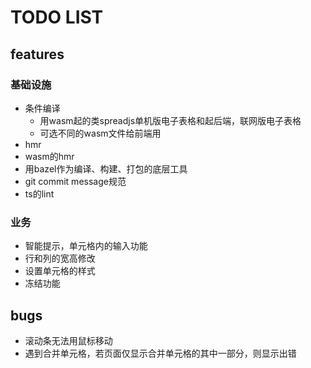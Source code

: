 # TODO LIST

## features

### 基础设施

- 条件编译
  - 用wasm起的类spreadjs单机版电子表格和起后端，联网版电子表格
  - 可选不同的wasm文件给前端用
- hmr
- wasm的hmr
- 用bazel作为编译、构建、打包的底层工具
- git commit message规范
- ts的lint

### 业务

- 智能提示，单元格内的输入功能
- 行和列的宽高修改
- 设置单元格的样式
- 冻结功能

## bugs

- 滚动条无法用鼠标移动
- 遇到合并单元格，若页面仅显示合并单元格的其中一部分，则显示出错
